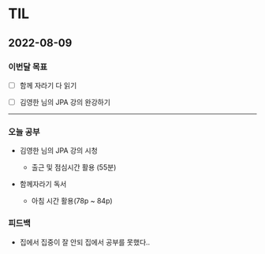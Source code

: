# TIL

## 2022-08-09

### 이번달 목표

- [ ] 함께 자라기 다 읽기

- [ ] 김영한 님의 JPA 강의 완강하기

---

### 오늘 공부

- 김영한 님의 JPA 강의 시청

  - 출근 및 점심시간 활용 (55분)

- 함께자라기 독서

  - 아침 시간 활용(78p ~ 84p)

### 피드백

- 집에서 집중이 잘 안되 집에서 공부를 못했다..
